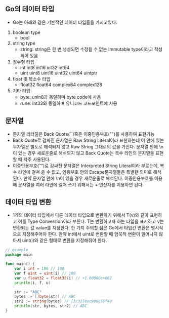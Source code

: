 ## Go의 데이터 타입
- Go는 아래와 같은 기본적인 데이터 타입들을 가지고있다.
1. boolean type
   - bool
2. string type
    - string: string은 한 번 생성되면 수정될 수 없는 Immutable type이라고 작성되어 있음
3. 정수형 타입
    - int int8 int16 int32 int64
    - uint uint8 uint16 uint32 uint64 uintptr
4. float 및 복소수 타입
    - float32 float64 complex64 complex128
5. 기타 타입
    - byte: unin8과 동일하며 byte code에 사용
    - rune: int32와 동일하며 유니코드 코드포인트에 사용

## 문자열 
- 문자열 리터럴은 Back Quote(``)혹은 이중인용부호("")를 사용하여 표현가능
- Back Quote로 감싸진 문자열은 Raw String Literal이라 표현하는데 이 안에 있는 무자열은 별도로 해석되지 않고 Raw String 그대로의 값을 가진다. 문자열 안에 \n이 있는 경우 새로운줄로 해석되지 않고 Back Quote는 복수 라인의 문자열을 표현할 때 자주 사용된다.
- 이중인용부호("")로 감싸진 문자열은 Interpreted String Literal이라 부르는데, 복수 라인에 걸쳐 쓸 수 없고, 인용부호 안의 Escape문자열들은 특별한 의미로 해석된다. 만약 문자열 안에 \n이 있을 경우 새로운줄로 해석된다. 이중인용부호를 이용해 문자열을 여러 라인에 걸쳐 쓰기 위해서는 + 연산자를 이용하면 된다.

## 데이터 타입 변환
- 1개의 데이터 타입에서 다른 데이터 타입으로 변환하기 위해서 T(v)와 같이 표현하고 이를 Type Conversion이라 부른다. T는 변환하고자 하는 타입을 표시하고 v는 변환되는 값 value를 지정한다. 한 가지 주의할 점은 Go에서 타입간 변환은 명시적으로 지정해주어야 한다. 만약 int에서 uint로 변환할 때 암묵적 변환이 일어나지 않아서 uint(i)와 같은 형태로 변환을 지정해줘야 한다.
```go
// example
package main

func main() {
	var i int = 100 // 100
	var f uint = uint(i) // 100
	var u float32 = float32(i) // +1.00000e+002
	println(i, f, u)

	str := "ABC"
	bytes := []byte(str) // ABC
	str2 := string(bytes) // [3/32]0xc000055f40
	println(str, bytes, str2) // ABC
}

```
